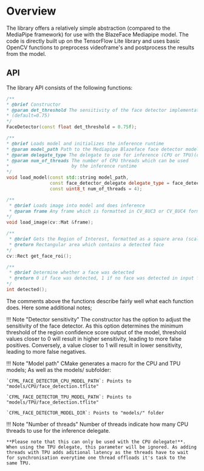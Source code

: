 # Overview
The library offers a relatively simple abstraction (compared to the MediaPipe framework) for use with the BlazeFace Mediapipe model. The code is directly built up on the TensorFlow Lite library and uses basic OpenCV functions to preprocess videoframe's and postprocess the results from the model.

## API
The library API consists of the following functions:
```c++
/**
* @brief Constructor
* @param det_threshold The sensitivity of the face detector implementation 
* (default=0.75)
*/
FaceDetector(const float det_threshold = 0.75f);

/**
* @brief Loads model and initializes the inference runtime
* @param model_path Path to the Mediapipe Blazeface face detector model (.tflite) file
* @param delegate_type The delegate to use for inference (CPU or TPU)(default=CPU)
* @param num_of_threads The number of CPU threads which can be used 
*                       by the inference runtime
*/
void load_model(const std::string model_path, 
                const face_detector_delegate delegate_type = face_detector_delegate::CPU, 
                const uint8_t num_of_threads = 4);

/**
 * @brief Loads image into model and does inference
 * @param frame Any frame which is formatted in CV_8UC3 or CV_8UC4 format
*/
void load_image(cv::Mat &frame);

/**
 * @brief Gets the Region of Interest, formatted as a square area (scaled to input image) where a detected face might be in
 * @return Rectangular area which contains a detected face
*/
cv::Rect get_face_roi();

/**
 * @brief Determine whether a face was detected
 * @return 0 if face was detected, 1 if no face was detected in input frame
*/
int detected();
```
The comments above the functions describe fairly well what each function does. Here some additional notes;

!!! Note "Detector sensitivity"
    The constructor has the option to adjust the sensitivity of the face detector. As this option determines the minimum threshold of the region confidence score output of the model, threshold values closer to 0 will result in higher sensitivity, leading to more false positives. Conversely, a value closer to 1 will result in lower sensitivity, leading to more false negatives.


!!! Note "Model path"
    CMake generates a macro for the CPU and TPU models; As well as the models/ subfolder:

    `CFML_FACE_DETECTOR_CPU_MODEL_PATH`: Points to "models/CPU/face_detection.tflite"

    `CFML_FACE_DETECTOR_TPU_MODEL_PATH`: Points to "models/TPU/face_detection.tflite"

    `CFML_FACE_DETECTOR_MODEL_DIR`: Points to "models/" folder

!!! Note "Number of threads"
    Number of threads indicate how many CPU threads to use for the inference delegate. 
    
    **Please note that this can only be used with the CPU delegate!**. When using the TPU delegate, this parameter will be ignored. As adding threads with TPU adds aditional latency as the threads have to wait for synchronisation everytime one thread offloads it's task to the same TPU.